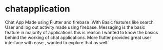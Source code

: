 # chatapplication
Chat App Made using Flutter and firebase .With Basic features like search User and log out activity made using firebase.
Messaging is the basic feature in majority of applications this is reason I wanted to know the basics behind the working of chat applications.
More flutter provides great user interface with ease , wanted to explore that as well.
